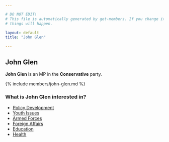 ```yaml
---

# DO NOT EDIT!
# This file is automatically generated by get-members. If you change it, bad
# things will happen.

layout: default
title: "John Glen"

---
```


## John Glen

**John Glen** is an MP in the **Conservative** party.

{% include members/john-glen.md %}

### What is John Glen interested in?


* [Policy Development](/interests/policy-development.html)
* [Youth Issues](/interests/youth-issues.html)
* [Armed Forces](/interests/armed-forces.html)
* [Foreign Affairs](/interests/foreign-affairs.html)
* [Education](/interests/education.html)
* [Health](/interests/health.html)
